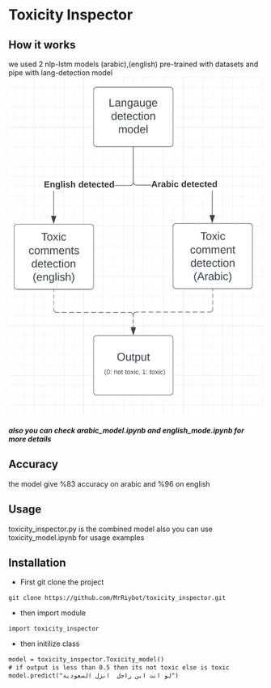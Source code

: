 # Toxicity Inspector

## How it works

we used 2 nlp-lstm models (arabic),(english) pre-trained with datasets and pipe with lang-detection model
![model diagram](https://github.com/MrRiybot/toxicity_inspector/blob/master/model_diagram.png)

##### also you can check arabic_model.ipynb and english_mode.ipynb for more details

## Accuracy
the model give %83 accuracy on arabic
and %96 on english

## Usage
toxicity_inspector.py is the combined model
also you can use toxicity_model.ipynb for usage examples
## Installation
- First git clone the project
````
git clone https://github.com/MrRiybot/toxicity_inspector.git
````
- then import module
``````
import toxicity_inspector
``````
- then initilize class
`````
model = toxicity_inspector.Toxicity_model()
# if output is less than 0.5 then its not toxic else is toxic
model.predict("لو انت ابن راجل  انزل السعودية")
``````
